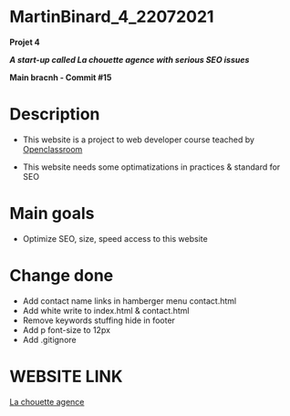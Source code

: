 # MartinBinard_4_22072021
**Projet 4**

***A start-up called La chouette agence with serious SEO issues***

**Main bracnh - Commit #15**

# Description

* This website is a project to web developer course teached by [Openclassroom](https://openclassrooms.com/en/paths/141-web-developer)

* This website needs some optimatizations in practices & standard for SEO

# Main goals

* Optimize SEO, size, speed access to this website

# Change done

* Add contact name links in hamberger menu contact.html
* Add white write to index.html & contact.html
* Remove keywords stuffing hide in footer
* Add p font-size to 12px
* Add .gitignore

# WEBSITE LINK

[La chouette agence](https://martinbinard.github.io/MartinBinard_4_22072021/)